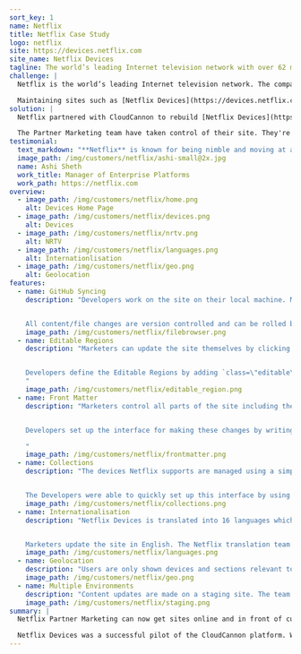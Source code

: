 ```yaml
---
sort_key: 1
name: Netflix
title: Netflix Case Study
logo: netflix
site: https://devices.netflix.com
site_name: Netflix Devices
tagline: The world’s leading Internet television network with over 62 million members.
challenge: |
  Netflix is the world’s leading Internet television network. The company works hard to provide its partners and consumers with information at a fast pace. One of the ways Netflix does this is by ensuring informational websites stay up to date with relevant and engaging content.

  Maintaining sites such as [Netflix Devices](https://devices.netflix.com) was a difficult process. Existing solutions were inflexible in the kind of edits they allowed. The Netflix Partner Marketing team struggled to make the edits they needed, often requiring help from developers. Netflix Partner Marketing needed an innovative, fast paced way of creating and maintaining these sites to empower marketers and free up developer time.
solution: |
  Netflix partnered with CloudCannon to rebuild [Netflix Devices](https://devices.netflix.com). Devices was originally a Drupal site and was rebuilt in a fraction of the time using [Jekyll](http://jekyllrb.com). The site is static so it loads quickly and reliably scales to the millions of Netflix visitors.

  The Partner Marketing team have taken control of their site. They're empowered to quickly try out new messaging and update content directly on the page.
testimonial:
  text_markdown: "**Netflix** is known for being nimble and moving at a high pace. Partnering with **CloudCannon** enables my Enterprise Platforms Team at **Netflix** to deliver highly customizable microsites to our internal business partners rapidly so they can work at the speed of our customers."
  image_path: /img/customers/netflix/ashi-small@2x.jpg
  name: Ashi Sheth
  work_title: Manager of Enterprise Platforms
  work_path: https://netflix.com
overview:
  - image_path: /img/customers/netflix/home.png
    alt: Devices Home Page
  - image_path: /img/customers/netflix/devices.png
    alt: Devices
  - image_path: /img/customers/netflix/nrtv.png
    alt: NRTV
  - image_path: /img/customers/netflix/languages.png
    alt: Internationlisation
  - image_path: /img/customers/netflix/geo.png
    alt: Geolocation
features:
  - name: GitHub Syncing
    description: "Developers work on the site on their local machine. Marketers update in CloudCannon. Everything stays in sync through GitHub.


    All content/file changes are version controlled and can be rolled back at any time."
    image_path: /img/customers/netflix/filebrowser.png
  - name: Editable Regions
    description: "Marketers can update the site themselves by clicking on text to start writing content.


    Developers define the Editable Regions by adding `class=\"editable\"` to elements in the HTML.
    "
    image_path: /img/customers/netflix/editable_region.png
  - name: Front Matter
    description: "Marketers control all parts of the site including the page title and sponsorship sections.


    Developers set up the interface for making these changes by writing simple [Front Matter](https://docs.cloudcannon.com/editing/front-matter/).

    "
    image_path: /img/customers/netflix/frontmatter.png
  - name: Collections
    description: "The devices Netflix supports are managed using a simple interface.


    The Developers were able to quickly set up this interface by using [Collections](https://docs.cloudcannon.com/editing/collections/)."
    image_path: /img/customers/netflix/collections.png
  - name: Internationalisation
    description: "Netflix Devices is translated into 16 languages which all get served from the same Jekyll site.


    Marketers update the site in English. The Netflix translation team works behind the scenes translating content into the other languages they support."
    image_path: /img/customers/netflix/languages.png
  - name: Geolocation
    description: "Users are only shown devices and sections relevant to their country. This allows Netflix to completely customise the website experience to an individual customer."
    image_path: /img/customers/netflix/geo.png
  - name: Multiple Environments
    description: "Content updates are made on a staging site. The team can preview the site and see exactly how it will look before they push it live."
    image_path: /img/customers/netflix/staging.png
summary: |
  Netflix Partner Marketing can now get sites online and in front of customers faster than has ever been possible.

  Netflix Devices was a successful pilot of the CloudCannon platform. We're currently working with Netflix to roll out more sites in the coming months.
---
```

